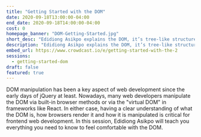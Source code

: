 ```yaml
---
title: "Getting Started with the DOM"
date: 2020-09-18T13:00:00-04:00
end_date: 2020-09-18T14:00:00-04:00
cost: 0
homepage_banner: "DOM-Getting-Started.jpg"
short_desc: "Edidiong Asikpo explains the DOM, it’s tree-like structure, and how to target and manipulate it."
description: "Edidiong Asikpo explains the DOM, it’s tree-like structure, and how to target and manipulate it with JavaScript."
embed_url: https://www.crowdcast.io/e/getting-started-with-the-2
sessions:
  - getting-started-dom
draft: false
featured: true
---
```


DOM manipulation has been a key aspect of web development since the early days of jQuery at least. Nowadays, many web developers manipulate the DOM via built-in browser methods or via the "virtual DOM" in frameworks like React. In either case, having a clear understanding of what the DOM is, how browsers render it and how it is manipulated is critical for frontend web development. In this session, Edidiong Asikpo will teach you everything you need to know to feel comfortable with the DOM.
